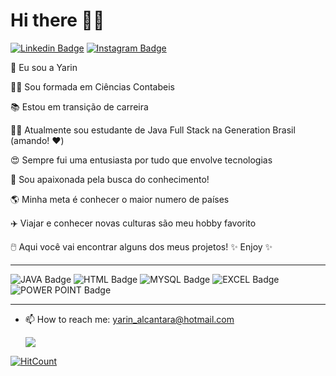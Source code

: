 # Hi there 👋😊
[![Linkedin Badge](https://img.shields.io/badge/LinkedIn-0077B5?style=for-the-badge&logo=linkedin&logoColor=white&link=https://www.linkedin.com/in/yarin-alcantara-195547192/)](https://www.linkedin.com/in/yarin-alcantara-195547192/)
[![Instagram Badge](https://img.shields.io/badge/Instagram-E4405F?style=for-the-badge&logo=instagram&logoColor=white&link=https://www.instagram.com/yarinalcantara/)](https://www.instagram.com/yarinalcantara/)

 🙋 Eu sou a Yarin 

👩‍🎓 Sou formada em Ciências Contabeis

📚 Estou em transição de carreira 

👩‍💻 Atualmente sou estudante de Java Full Stack na Generation Brasil (amando! ❤️)

😍 Sempre fui uma entusiasta por tudo que envolve tecnologias

🌌 Sou apaixonada pela busca do conhecimento! 

🌎 Minha meta é conhecer o maior numero de países

✈️ Viajar e conhecer novas culturas são meu hobby favorito



🖱️ Aqui você vai encontrar alguns dos meus projetos! ✨ Enjoy ✨

_________________________________________________________________________________________________________________________________________________________________________________

![JAVA Badge](https://img.shields.io/badge/Java-ED8B00?style=for-the-badge&logo=java&logoColor=white)
![HTML Badge](https://img.shields.io/badge/HTML-239120?style=for-the-badge&logo=html5&logoColor=white)
![MYSQL Badge](https://img.shields.io/badge/MySQL-00000F?style=for-the-badge&logo=mysql&logoColor=white)
![EXCEL Badge](https://img.shields.io/badge/Microsoft_Excel-217346?style=for-the-badge&logo=microsoft-excel&logoColor=white)
![POWER POINT Badge](https://img.shields.io/badge/Microsoft_PowerPoint-B7472A?style=for-the-badge&logo=microsoft-powerpoint&logoColor=white)

_________________________________________________________________________________________________________________________________________________________________________________


- 📫 How to reach me: yarin_alcantara@hotmail.com

    ![](http://media.indiatimes.in/media/content/2015/Feb/insta_1423480591.gif)
                                             
[![HitCount](http://hits.dwyl.com/yarin-alcantara/yarin-alcantara.svg)](http://hits.dwyl.com/yarin-alcantara/yarin-alcantara)


<!--
**yarin-alcantara/yarin-alcantara** is a ✨ _special_ ✨ repository because its `README.md` (this file) appears on your GitHub profile.

Here are some ideas to get you started:

- 🔭 I’m currently working on ...
- 🌱 I’m currently learning ...
- 👯 I’m looking to collaborate on ...
- 🤔 I’m looking for help with ...
- 💬 Ask me about ...
- 📫 How to reach me: ...
- 😄 Pronouns: ...
- ⚡ Fun fact: ...
-->



